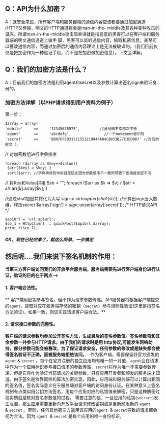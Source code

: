 ## Q：API为什么加密？
 A：就安全来说，所有客户端和服务器端的通信内容应该都要通过加密通道(HTTPS)传输，明文的HTTP通道将会是man-in-the- middle及其各种变种攻击的温床。所谓man-in-the-middle攻击简单讲就是指恶意的黑客可以在客户端和服务器端的明文通信通道上做手 脚，黑客可以监听通信内容，偷取机密信息，甚至可以篡改通信内容，而通过加密后的通信内容理论上是无法被破译的。（我们目前仅仅是把加密作为一种验证手段，而不是把加密做加密信息），下文会详解。 


<!--more-->


## Q：我们的加密方法是什么？
A：目前我们的加密方法是利用agent和secret以及参数计算出签名sign来验证身份的。   

### 加密方法详解（以PHP请求得到用户资料为例子）
 第一步： 

	$array = array(
    'mobile'     =>     '12345678978',         //此号码不幸再次中枪 
	'agent'      =>     'abcdefg',               //一个movement标识码 
	'secret'     =>     'BB07FFE0317215532C8944A04CB053B27C3DD887' //对应的密文 );

// 对加密数组进行字典排序

	foreach ($array as $key=>$value){
	 $arr[$key] = $key; }
	 sort($arr); //字典排序的作用就是防止因为参数顺序不一致而导致下面拼接加密不同

// 将Key和Value拼接
	$str = "";
	foreach ($arr as $k => $v) {
	 $str = $str.$arr[$k].$array[$v];
	}

//通过sha1加密并转化为大写
	$sign = strtoupper(sha1($str)); //计算出sign压入数组，释放secret
	$array['sign'] = $sign;
	unset($array['secret']);
/* HTTP请求API */

	$apiUrl = 'url:apiurl';
	$co_1 = HttpClient :: quickPost($apiUrl,$array);
	print_r($co_1); 

##### OK，现在已经完事了，就这么简单，一步搞定     

## 然后呢….我们来说下签名机制的作用：   

**当第三方客户端访问我们的开放平台服务端，服务端需要先进行客户端身份进行认证，验证的目的在于两点——>**   
#### **1. 客户端合法性。**

** 客户端用密钥参与签名，但不作为请求参数传递。API服务器将根据客户端提交的`agent`，提取对应在服务端存储的密钥（`secret`）参与规则性验证(这里是指签名方法验证)，如果一致，则证实该请求客户端合法。** 
#### **2. 请求接口参数的完整性。**

**客户端的请求参数均参加公开签名方法，生成最后的签名参数值。签名参数将和其余参数一并参与HTTP请求。由于我们的请求时是用 http协议,可能发生网络劫持，部分参数可能会被篡改，为了保证请求安全，任何参数的修改或是缺失都会使得签名验证不正确，而被服务端拒绝访问。**   作为客户端，需要保留好官方颁发的`agent` & `secret` ，每个在官方注册的独立应用均有唯一的一对值，`agent`会在请求中作为一个应用标识参与接口请求的参数传递，`secret`将作为唯一不需要参数传递，但是它将作为验证当前请求的关键参数，只有应用开发者和颁发的服务端才知道。由于签名是依靠同样的算法加密实现，因此，应用端和服务端可以计算出相同的签名值，签名实际意义在于服务端对客户端的访问身份认证。在某种意义上签名机制有点类似用公钥方法签名，用每个应用对应的私钥值来解密，只是这种解密过程实质就是核对签名参数值的过程。 需要注意的是，一旦应用的私钥(`secrect`)发生泄漏，那么应用需要重新向开放平台请求修改密钥或是重新颁发新的 `agent` & `secret` 。否则，任何其他第三方盗用该应用的`agent`  & `secret`导致的请求都会视为合法。因为 `agent`  & `secret` 是每个应用的唯一身份标识。